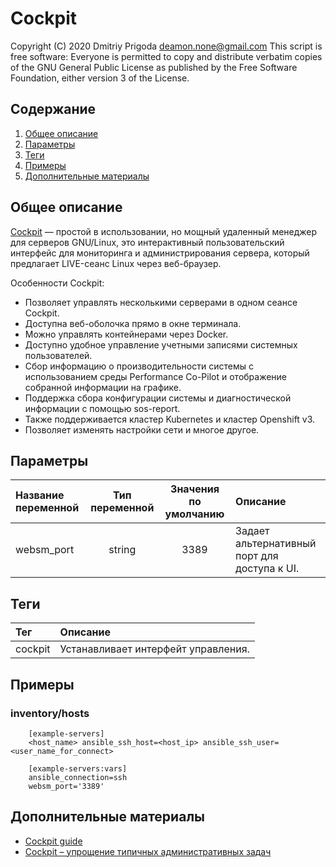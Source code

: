 # Cockpit

Copyright (C) 2020 Dmitriy Prigoda deamon.none@gmail.com This script is free software: Everyone is permitted to copy and distribute verbatim copies of the GNU General Public License as published by the Free Software Foundation, either version 3 of the License.

## Содержание

1. [Общее описание](#общее-описание)
2. [Параметры](#параметры)
3. [Теги](#теги)
4. [Примеры](#примеры)
5. [Дополнительные материалы](#дополнительные-материалы)

## Общее описание
[Cockpit](https://cockpit-project.org/) — простой в использовании, но мощный удаленный менеджер для серверов GNU/Linux, это интерактивный пользовательский интерфейс для мониторинга и администрирования сервера, который предлагает LIVE-сеанс Linux через веб-браузер.

Особенности Cockpit:

* Позволяет управлять несколькими серверами в одном сеансе Cockpit.
* Доступна веб-оболочка прямо в окне терминала.
* Можно управлять контейнерами через Docker.
* Доступно удобное управление учетными записями системных пользователей.
* Сбор информацию о производительности системы с использованием среды Performance Co-Pilot и отображение собранной информации на графике.
* Поддержка сбора конфигурации системы и диагностической информации с помощью sos-report.
* Также поддерживается кластер Kubernetes и кластер Openshift v3.
* Позволяет изменять настройки сети и многое другое.

## Параметры
|Название переменной  | Тип переменной | Значения по умолчанию | Описание                                     |
|:--------------------|:--------------:|:---------------------:|:---------------------------------------------|
|websm_port           | string         | 3389                  | Задает альтернативный порт для доступа к UI. | 

## Теги
|Тег                  | Описание                                          |
|:--------------------|:--------------------------------------------------|
|cockpit              | Устанавливает интерфейт управления.               |

## Примеры

### inventory/hosts

```
    [example-servers]
    <host_name> ansible_ssh_host=<host_ip> ansible_ssh_user=<user_name_for_connect>

    [example-servers:vars]
    ansible_connection=ssh
    websm_port='3389'
```

## Дополнительные материалы

- [Cockpit guide](https://cockpit-project.org/guide/latest/)
- [Cockpit – упрощение типичных административных задач](https://habr.com/ru/post/471220/)